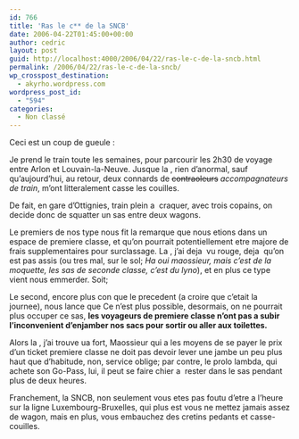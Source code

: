 ```yaml
---
id: 766
title: 'Ras le c** de la SNCB'
date: 2006-04-22T01:45:00+00:00
author: cedric
layout: post
guid: http://localhost:4000/2006/04/22/ras-le-c-de-la-sncb.html
permalink: /2006/04/22/ras-le-c-de-la-sncb/
wp_crosspost_destination:
  - akyrho.wordpress.com
wordpress_post_id:
  - "594"
categories:
  - Non classé
---
```

Ceci est un coup de gueule :

Je prend le train toute les semaines, pour parcourir les 2h30 de voyage entre Arlon et Louvain-la-Neuve. Jusque la , rien d’anormal, sauf qu’aujourd’hui, au retour, deux connards de <del>contraoleurs</del> _accompagnateurs de train_, m’ont litteralement casse les couilles.

De fait, en gare d’Ottignies, train plein a  craquer, avec trois copains, on decide donc de squatter un sas entre deux wagons.

Le premiers de nos type nous fit la remarque que nous etions dans un espace de premiere classe, et qu’on pourrait potentiellement etre majore de frais supplementaires pour surclassage. La , j’ai deja  vu rouge, deja  qu’on est pas assis (ou tres mal, sur le sol; _Ha oui maossieur, mais c’est de la moquette, les sas de seconde classe, c’est du lyno_), et en plus ce type vient nous emmerder. Soit;

Le second, encore plus con que le precedent (a croire que c’etait la journee), nous lance que Ce n’est plus possible, desormais, on ne pourrait plus occuper ce sas, **les voyageurs de premiere classe n’ont pas a subir l’inconvenient d’enjamber nos sacs pour sortir ou aller aux toilettes.**

Alors la , j’ai trouve ua fort, Maossieur qui a les moyens de se payer le prix d’un ticket premiere classe ne doit pas devoir lever une jambe un peu plus haut que d’habitude, non, service oblige; par contre, le prolo lambda, qui achete son Go-Pass, lui, il peut se faire chier a  rester dans le sas pendant plus de deux heures.

Franchement, la SNCB, non seulement vous etes pas foutu d’etre a l’heure sur la ligne Luxembourg-Bruxelles, qui plus est vous ne mettez jamais assez de wagon, mais en plus, vous embauchez des cretins pedants et casse-couilles.